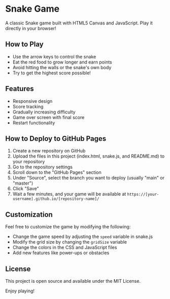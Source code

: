 # Snake Game

A classic Snake game built with HTML5 Canvas and JavaScript. Play it directly in your browser!

## How to Play

- Use the arrow keys to control the snake
- Eat the red food to grow longer and earn points
- Avoid hitting the walls or the snake's own body
- Try to get the highest score possible!

## Features

- Responsive design
- Score tracking
- Gradually increasing difficulty
- Game over screen with final score
- Restart functionality

## How to Deploy to GitHub Pages

1. Create a new repository on GitHub
2. Upload the files in this project (index.html, snake.js, and README.md) to your repository
3. Go to the repository settings
4. Scroll down to the "GitHub Pages" section
5. Under "Source", select the branch you want to deploy (usually "main" or "master")
6. Click "Save"
7. Wait a few minutes, and your game will be available at `https://[your-username].github.io/[repository-name]/`

## Customization

Feel free to customize the game by modifying the following:

- Change the game speed by adjusting the `speed` variable in snake.js
- Modify the grid size by changing the `gridSize` variable
- Change the colors in the CSS and JavaScript files
- Add new features like power-ups or obstacles

## License

This project is open source and available under the MIT License.

Enjoy playing! 